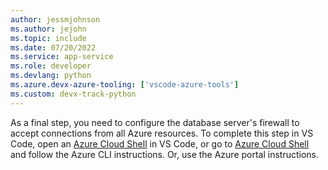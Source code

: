 ```yaml
---
author: jessmjohnson
ms.author: jejohn
ms.topic: include
ms.date: 07/20/2022
ms.service: app-service
ms.role: developer
ms.devlang: python
ms.azure.devx-azure-tooling: ['vscode-azure-tools']
ms.custom: devx-track-python
---
```


As a final step, you need to configure the database server's firewall to accept connections from all Azure resources. To complete this step in VS Code, open an [Azure Cloud Shell](https://techcommunity.microsoft.com/t5/itops-talk-blog/how-to-use-cloud-shell-in-visual-studio-code/ba-p/663431) in VS Code, or go to [Azure Cloud Shell](https://shell.azure.com) and follow the Azure CLI instructions. Or, use the Azure portal instructions.
